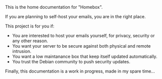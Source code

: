 This is the home documentation for "Homebox".

If you are planning to self-host your emails, you are in the right place.

This project is for you if:

- You are interested to host your emails yourself, for privacy, security or any other reason.
- You want your server to be secure against both physical and remote intrusion.
- You want a low maintanance box that keep itself updated automatically.
- You trust the Debian community to push security updates.

Finally, this documentation is a work in progress, made in my spare time...
